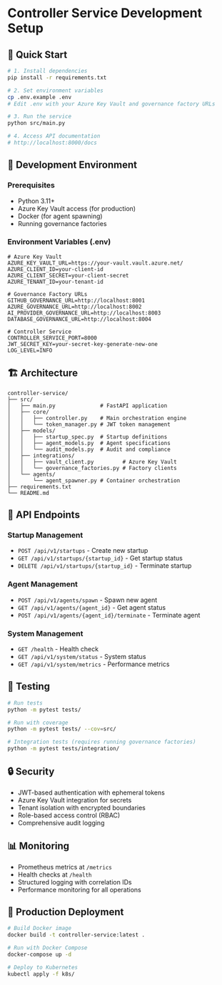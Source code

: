 # Controller Service Development Setup

## 🚀 Quick Start

```bash
# 1. Install dependencies
pip install -r requirements.txt

# 2. Set environment variables
cp .env.example .env
# Edit .env with your Azure Key Vault and governance factory URLs

# 3. Run the service
python src/main.py

# 4. Access API documentation
# http://localhost:8000/docs
```

## 🔧 Development Environment

### Prerequisites
- Python 3.11+
- Azure Key Vault access (for production)
- Docker (for agent spawning)
- Running governance factories

### Environment Variables (.env)
```
# Azure Key Vault
AZURE_KEY_VAULT_URL=https://your-vault.vault.azure.net/
AZURE_CLIENT_ID=your-client-id
AZURE_CLIENT_SECRET=your-client-secret
AZURE_TENANT_ID=your-tenant-id

# Governance Factory URLs
GITHUB_GOVERNANCE_URL=http://localhost:8001
AZURE_GOVERNANCE_URL=http://localhost:8002
AI_PROVIDER_GOVERNANCE_URL=http://localhost:8003
DATABASE_GOVERNANCE_URL=http://localhost:8004

# Controller Service
CONTROLLER_SERVICE_PORT=8000
JWT_SECRET_KEY=your-secret-key-generate-new-one
LOG_LEVEL=INFO
```

## 🏗️ Architecture

```
controller-service/
├── src/
│   ├── main.py              # FastAPI application
│   ├── core/
│   │   ├── controller.py    # Main orchestration engine
│   │   └── token_manager.py # JWT token management
│   ├── models/
│   │   ├── startup_spec.py  # Startup definitions
│   │   ├── agent_models.py  # Agent specifications
│   │   └── audit_models.py  # Audit and compliance
│   ├── integrations/
│   │   ├── vault_client.py         # Azure Key Vault
│   │   └── governance_factories.py # Factory clients
│   └── agents/
│       └── agent_spawner.py # Container orchestration
├── requirements.txt
└── README.md
```

## 🔌 API Endpoints

### Startup Management
- `POST /api/v1/startups` - Create new startup
- `GET /api/v1/startups/{startup_id}` - Get startup status
- `DELETE /api/v1/startups/{startup_id}` - Terminate startup

### Agent Management  
- `POST /api/v1/agents/spawn` - Spawn new agent
- `GET /api/v1/agents/{agent_id}` - Get agent status
- `POST /api/v1/agents/{agent_id}/terminate` - Terminate agent

### System Management
- `GET /health` - Health check
- `GET /api/v1/system/status` - System status
- `GET /api/v1/system/metrics` - Performance metrics

## 🧪 Testing

```bash
# Run tests
python -m pytest tests/

# Run with coverage
python -m pytest tests/ --cov=src/

# Integration tests (requires running governance factories)
python -m pytest tests/integration/
```

## 🔒 Security

- JWT-based authentication with ephemeral tokens
- Azure Key Vault integration for secrets
- Tenant isolation with encrypted boundaries
- Role-based access control (RBAC)
- Comprehensive audit logging

## 📊 Monitoring

- Prometheus metrics at `/metrics`
- Health checks at `/health`  
- Structured logging with correlation IDs
- Performance monitoring for all operations

## 🚀 Production Deployment

```bash
# Build Docker image
docker build -t controller-service:latest .

# Run with Docker Compose
docker-compose up -d

# Deploy to Kubernetes
kubectl apply -f k8s/
```
